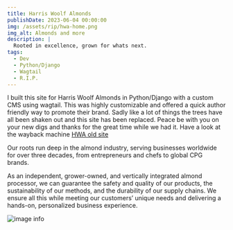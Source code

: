 ```yaml
---
title: Harris Woolf Almonds
publishDate: 2023-06-04 00:00:00
img: /assets/rip/hwa-home.png
img_alt: Almonds and more
description: |
  Rooted in excellence, grown for whats next.
tags:
  - Dev
  - Python/Django
  - Wagtail
  - R.I.P.
---
```


I built this site for Harris Woolf Almonds in Python/Django with a custom CMS using wagtail. This was highly customizable and offered a quick author friendly way to promote their brand. Sadly like a lot of things the trees have all been shaken out and this site has been replaced. Peace be with you on your new digs and thanks for the great time while we had it. 
Have a look at the wayback machine <a href="https://web.archive.org/web/20230531160326/https://harriswoolfalmonds.com/about-us/" target="_blank">HWA old site</a>

Our roots run deep in the almond industry, serving businesses worldwide for over three decades, from entrepreneurs and chefs to global CPG brands.

As an independent, grower-owned, and vertically integrated almond processor, we can guarantee the safety and quality of our products, the sustainability of our methods, and the durability of our supply chains. We ensure all this while meeting our customers’ unique needs and delivering a hands-on, personalized business experience.

![image info](/public/assets/rip/hwa-about.png)